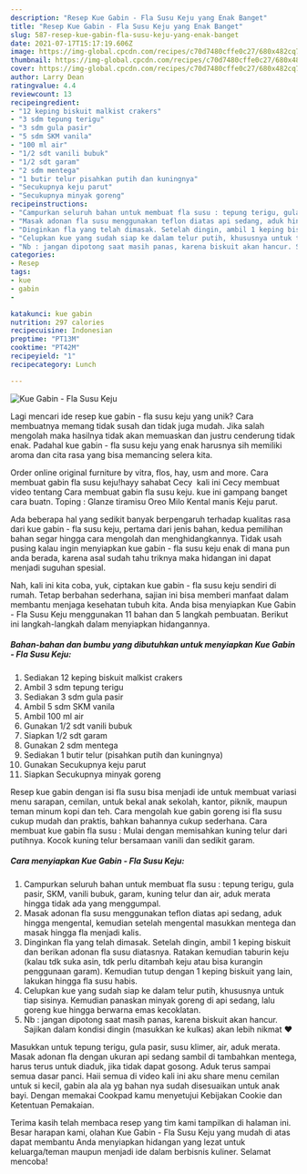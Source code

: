 ```yaml
---
description: "Resep Kue Gabin - Fla Susu Keju yang Enak Banget"
title: "Resep Kue Gabin - Fla Susu Keju yang Enak Banget"
slug: 587-resep-kue-gabin-fla-susu-keju-yang-enak-banget
date: 2021-07-17T15:17:19.606Z
image: https://img-global.cpcdn.com/recipes/c70d7480cffe0c27/680x482cq70/kue-gabin-fla-susu-keju-foto-resep-utama.jpg
thumbnail: https://img-global.cpcdn.com/recipes/c70d7480cffe0c27/680x482cq70/kue-gabin-fla-susu-keju-foto-resep-utama.jpg
cover: https://img-global.cpcdn.com/recipes/c70d7480cffe0c27/680x482cq70/kue-gabin-fla-susu-keju-foto-resep-utama.jpg
author: Larry Dean
ratingvalue: 4.4
reviewcount: 13
recipeingredient:
- "12 keping biskuit malkist crakers"
- "3 sdm tepung terigu"
- "3 sdm gula pasir"
- "5 sdm SKM vanila"
- "100 ml air"
- "1/2 sdt vanili bubuk"
- "1/2 sdt garam"
- "2 sdm mentega"
- "1 butir telur pisahkan putih dan kuningnya"
- "Secukupnya keju parut"
- "Secukupnya minyak goreng"
recipeinstructions:
- "Campurkan seluruh bahan untuk membuat fla susu : tepung terigu, gula pasir, SKM, vanili bubuk, garam, kuning telur dan air, aduk merata hingga tidak ada yang menggumpal."
- "Masak adonan fla susu menggunakan teflon diatas api sedang, aduk hingga mengental, kemudian setelah mengental masukkan mentega dan masak hingga fla menjadi kalis."
- "Dinginkan fla yang telah dimasak. Setelah dingin, ambil 1 keping biskuit dan berikan adonan fla susu diatasnya. Ratakan kemudian taburin keju (kalau tdk suka asin, tdk perlu ditambah keju atau bisa kurangin penggunaan garam). Kemudian tutup dengan 1 keping biskuit yang lain, lakukan hingga fla susu habis."
- "Celupkan kue yang sudah siap ke dalam telur putih, khususnya untuk tiap sisinya. Kemudian panaskan minyak goreng di api sedang, lalu goreng kue hingga berwarna emas kecoklatan."
- "Nb : jangan dipotong saat masih panas, karena biskuit akan hancur. Sajikan dalam kondisi dingin (masukkan ke kulkas) akan lebih nikmat ♥️"
categories:
- Resep
tags:
- kue
- gabin
- 

katakunci: kue gabin  
nutrition: 297 calories
recipecuisine: Indonesian
preptime: "PT13M"
cooktime: "PT42M"
recipeyield: "1"
recipecategory: Lunch

---
```



![Kue Gabin - Fla Susu Keju](https://img-global.cpcdn.com/recipes/c70d7480cffe0c27/680x482cq70/kue-gabin-fla-susu-keju-foto-resep-utama.jpg)

Lagi mencari ide resep kue gabin - fla susu keju yang unik? Cara membuatnya memang tidak susah dan tidak juga mudah. Jika salah mengolah maka hasilnya tidak akan memuaskan dan justru cenderung tidak enak. Padahal kue gabin - fla susu keju yang enak harusnya sih memiliki aroma dan cita rasa yang bisa memancing selera kita.

Order online original furniture by vitra, flos, hay, usm and more. Cara membuat gabin fla susu keju!hayy sahabat Cecy ️ kali ini Cecy membuat video tentang Cara membuat gabin fla susu keju. kue ini gampang banget cara buatn. Toping : Glanze tiramisu Oreo Milo Kental manis Keju parut.

Ada beberapa hal yang sedikit banyak berpengaruh terhadap kualitas rasa dari kue gabin - fla susu keju, pertama dari jenis bahan, kedua pemilihan bahan segar hingga cara mengolah dan menghidangkannya. Tidak usah pusing kalau ingin menyiapkan kue gabin - fla susu keju enak di mana pun anda berada, karena asal sudah tahu triknya maka hidangan ini dapat menjadi suguhan spesial.


Nah, kali ini kita coba, yuk, ciptakan kue gabin - fla susu keju sendiri di rumah. Tetap berbahan sederhana, sajian ini bisa memberi manfaat dalam membantu menjaga kesehatan tubuh kita. Anda bisa menyiapkan Kue Gabin - Fla Susu Keju menggunakan 11 bahan dan 5 langkah pembuatan. Berikut ini langkah-langkah dalam menyiapkan hidangannya.

<!--inarticleads1-->

##### Bahan-bahan dan bumbu yang dibutuhkan untuk menyiapkan Kue Gabin - Fla Susu Keju:

1. Sediakan 12 keping biskuit malkist crakers
1. Ambil 3 sdm tepung terigu
1. Sediakan 3 sdm gula pasir
1. Ambil 5 sdm SKM vanila
1. Ambil 100 ml air
1. Gunakan 1/2 sdt vanili bubuk
1. Siapkan 1/2 sdt garam
1. Gunakan 2 sdm mentega
1. Sediakan 1 butir telur (pisahkan putih dan kuningnya)
1. Gunakan Secukupnya keju parut
1. Siapkan Secukupnya minyak goreng


Resep kue gabin dengan isi fla susu bisa menjadi ide untuk membuat variasi menu sarapan, cemilan, untuk bekal anak sekolah, kantor, piknik, maupun teman minum kopi dan teh. Cara mengolah kue gabin goreng isi fla susu cukup mudah dan praktis, bahkan bahannya cukup sederhana. Cara membuat kue gabin fla susu : Mulai dengan memisahkan kuning telur dari putihnya. Kocok kuning telur bersamaan vanili dan sedikit garam. 

<!--inarticleads2-->

##### Cara menyiapkan Kue Gabin - Fla Susu Keju:

1. Campurkan seluruh bahan untuk membuat fla susu : tepung terigu, gula pasir, SKM, vanili bubuk, garam, kuning telur dan air, aduk merata hingga tidak ada yang menggumpal.
1. Masak adonan fla susu menggunakan teflon diatas api sedang, aduk hingga mengental, kemudian setelah mengental masukkan mentega dan masak hingga fla menjadi kalis.
1. Dinginkan fla yang telah dimasak. Setelah dingin, ambil 1 keping biskuit dan berikan adonan fla susu diatasnya. Ratakan kemudian taburin keju (kalau tdk suka asin, tdk perlu ditambah keju atau bisa kurangin penggunaan garam). Kemudian tutup dengan 1 keping biskuit yang lain, lakukan hingga fla susu habis.
1. Celupkan kue yang sudah siap ke dalam telur putih, khususnya untuk tiap sisinya. Kemudian panaskan minyak goreng di api sedang, lalu goreng kue hingga berwarna emas kecoklatan.
1. Nb : jangan dipotong saat masih panas, karena biskuit akan hancur. Sajikan dalam kondisi dingin (masukkan ke kulkas) akan lebih nikmat ♥️


Masukkan untuk tepung terigu, gula pasir, susu klimer, air, aduk merata. Masak adonan fla dengan ukuran api sedang sambil di tambahkan mentega, harus terus untuk diaduk, jika tidak dapat gosong. Aduk terus sampai semua dasar panci. Haii semua di video kali ini aku share menu cemilan untuk si kecil, gabin ala ala yg bahan nya sudah disesuaikan untuk anak bayi. Dengan memakai Cookpad kamu menyetujui Kebijakan Cookie dan Ketentuan Pemakaian. 

Terima kasih telah membaca resep yang tim kami tampilkan di halaman ini. Besar harapan kami, olahan Kue Gabin - Fla Susu Keju yang mudah di atas dapat membantu Anda menyiapkan hidangan yang lezat untuk keluarga/teman maupun menjadi ide dalam berbisnis kuliner. Selamat mencoba!

